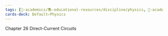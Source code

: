 ```yaml
---
tags: [🔴-academics/📚-educational-resources/discipline/physics, 🔴-academics/📚-educational-resources/name/university-physics-with-modern-physics-15th-edition-2019, study-note] 
cards-deck: Default▹Physics
---
```



Chapter 26 Direct-Current Circuits
